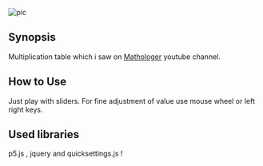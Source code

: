 ![pic](https://cloud.githubusercontent.com/assets/25296618/24648446/4c89a2f4-192c-11e7-9981-2d579022d979.jpg)
## Synopsis

Multiplication table which i saw on [Mathologer](https://www.youtube.com/watch?v=qhbuKbxJsk8) youtube channel. 


## How to Use

Just play with sliders.
For fine adjustment of value use mouse wheel or left right keys.



## Used libraries

p5.js , jquery and quicksettings.js !
